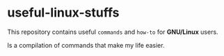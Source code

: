 # useful-linux-stuffs

This repository contains useful `commands` and `how-to` for **GNU/Linux** users.

Is a compilation of commands that make my life easier.
